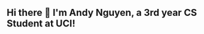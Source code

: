 ## Hi there 👋 I'm **Andy Nguyen**, a 3rd year CS Student at UCI!
<!--
**AndyNguwin/AndyNguwin** is a ✨ _special_ ✨ repository because its `README.md` (this file) appears on your GitHub profile.

Find me on LinkedIn[Link](https://www.linkedin.com/in/andynguyen28/) if you want want to get in touch!
Here are some ideas to get you started:

- 🔭 I’m currently working on ...
- 🌱 I’m currently learning ...
- 👯 I’m looking to collaborate on ...
- 🤔 I’m looking for help with ...
- 💬 Ask me about ...
- 📫 How to reach me: ...
- 😄 Pronouns: ...
- ⚡ Fun fact: ...
-->
